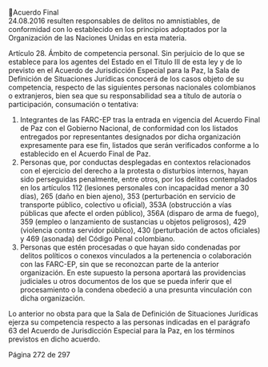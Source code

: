Acuerdo Final  
24.08.2016 
resulten  responsables  de  delitos  no  amnistiables,  de  conformidad  con  lo  establecido  en  los 
principios adoptados por la Organización de las Naciones Unidas en esta materia.  
 
Artículo 28. Ámbito de competencia personal. Sin perjuicio de lo que se establece para los agentes del 
Estado en el Titulo III de esta ley y de lo previsto en el Acuerdo de Jurisdicción Especial para la Paz, la Sala 
de Definición de Situaciones Jurídicas conocerá de los casos objeto de su competencia, respecto de las 
siguientes personas nacionales colombianos o extranjeros, bien sea que su responsabilidad sea a título de 
autoría o participación, consumación o tentativa: 
 
1. Integrantes de las FARC-EP tras la entrada en vigencia del Acuerdo Final de Paz con el Gobierno 
Nacional, de conformidad con los listados entregados por representantes designados por dicha 
organización expresamente para ese fin, listados que serán verificados conforme a lo establecido 
en el Acuerdo Final de Paz. 
2. Personas que, por conductas desplegadas en contextos relacionados con el ejercicio del derecho 
a la protesta o disturbios internos, hayan sido perseguidas penalmente, entre otros, por los delitos 
contemplados en los artículos 112 (lesiones personales con incapacidad menor a 30 días), 265 
(daño  en  bien  ajeno),  353  (perturbación  en  servicio  de  transporte  público,  colectivo  u  oficial), 
353A (obstrucción a vías públicas que afecte el orden público), 356A (disparo de arma de fuego), 
359  (empleo  o  lanzamiento  de  sustancias  u  objetos  peligrosos),  429  (violencia  contra  servidor 
público), 430 (perturbación de actos oficiales) y 469 (asonada) del Código Penal colombiano. 
3. Personas  que  estén  procesadas  o  que  hayan  sido  condenadas  por  delitos  políticos  o  conexos 
vinculados a la pertenencia o colaboración con las FARC-EP, sin que se reconozcan parte de la 
anterior  organización.  En  este  supuesto  la  persona  aportará  las  providencias  judiciales  u  otros 
documentos  de  los  que  se  pueda  inferir  que  el  procesamiento  o  la  condena  obedeció  a  una 
presunta vinculación con dicha organización. 
 
Lo anterior no obsta para que la Sala de Definición de Situaciones Jurídicas ejerza su competencia 
respecto a las personas indicadas en el parágrafo 63 del Acuerdo de Jurisdicción Especial para la Paz, 
en los términos previstos en dicho acuerdo. 
 

Página 272 de 297 
 


